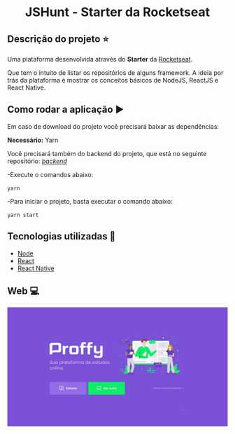 <h1 align='center'>JSHunt - Starter da Rocketseat</h1>

## Descrição do projeto :star:

Uma plataforma desenvolvida através do **Starter** da [Rocketseat](https://www.rocketseat.com.br).

Que tem o intuito de listar os repositórios de alguns framework.
A ideia por trás da plataforma é mostrar os conceitos básicos de NodeJS, ReactJS e React Native.

## Como rodar a aplicação :arrow_forward:

Em caso de download do projeto você precisará baixar as dependências:  

**Necessário:** Yarn   

Você precisará também do backend do projeto, que está no seguinte repositório: [*backend*](https://github.com/thaislsilveira/Starter-Rocketseat/tree/master/node-api)  

-Execute o comandos abaixo:
```
yarn
``` 
-Para iniciar o projeto, basta executar o comando abaixo:

```
yarn start 
```

## Tecnologias utilizadas 🚀

<ul>
    <li><a href="https://nodejs.org/en/" target="_blank">Node</a></li>
    <li><a href="https://reactjs.org/" target="_blank">React</a></li>
    <li><a href="https://reactnative.dev/" target="_blank">React Native</a></li>  
</ul>


## Web :computer:

![HuntWeb](https://github.com/thaislsilveira/proffy-next-level-week/blob/master/web/src/assets/images/Peek%2007-08-2020%2017-17.gif)
